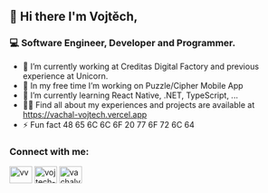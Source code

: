 ## 👋 Hi there I'm Vojtěch,

### 💻 Software Engineer, Developer and Programmer.

- 💼 I’m currently working at Creditas Digital Factory and previous experience at Unicorn.
- 📄 In my free time I’m working on Puzzle/Cipher Mobile App
- 🌱 I’m currently learning React Native, .NET, TypeScript, ...
- 👨‍💻 Find all about my experiences and projects are available at https://vachal-vojtech.vercel.app
- ⚡ Fun fact 48 65 6C 6C 6F 20 77 6F 72 6C 64

<h3 align="left">Connect with me:</h3>
<p align="left">
<a href="https://twitter.com/vv" target="blank"><img align="center" src="https://raw.githubusercontent.com/rahuldkjain/github-profile-readme-generator/master/src/images/icons/Social/twitter.svg" alt="vv" height="30" width="40" /></a>
<a href="https://linkedin.com/in/vojtech-vachal" target="blank"><img align="center" src="https://raw.githubusercontent.com/rahuldkjain/github-profile-readme-generator/master/src/images/icons/Social/linked-in-alt.svg" alt="vojtech-vachal" height="30" width="40" /></a>
<a href="https://www.leetcode.com/vachalvo" target="blank"><img align="center" src="https://raw.githubusercontent.com/rahuldkjain/github-profile-readme-generator/master/src/images/icons/Social/leet-code.svg" alt="vachalvo" height="30" width="40" /></a>
</p>


